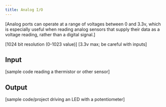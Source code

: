 ```yaml
---
title: Analog I/O
---
```


[Analog ports can operate at a range of voltages between 0 and 3.3v, which is especially useful when reading analog sensors that supply their data as a voltage reading, rather than a digital signal.]

[1024 bit resolution (0-1023 value)]
[3.3v max; be careful with inputs]

## Input
[sample code reading a thermistor or other sensor]

## Output
[sample code/project driving an LED with a potentiometer]
